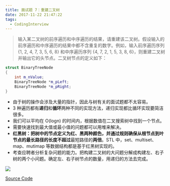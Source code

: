 ```yaml
---
title: 面试题 7：重建二叉树
date: 2017-11-22 21:47:22
tags:
  - CodingInterview
---
```

> 输入某二叉树的前序遍历和中序遍历的结果，请重建该二叉树。假设输入的前序遍历和中序遍历的结果中都不含重复的数字。例如，输入前序遍历序列 {1, 2, 4, 7, 3, 5, 6, 8} 和中序遍历序列 {4, 7, 2, 1, 5, 3, 8, 6}，则重建二叉树并输出它的头节点。二叉树节点的定义如下：

```cpp
struct BinaryTreeNode 
{
    int m_nValue;
    BinaryTreeNode *m_pLeft;
    BinaryTreeNode *m_pRight;
}
```
* 由于树的操作会涉及大量的指针，因此与树有关的面试题都不太容易。
* 3 种遍历都有**递归**和**循环**两种不同的实现方法，递归实现都比循环实现要简洁很多。
* 我们可以平均在 O(logn) 的时间内，根据数值在二叉搜索树中找到一个节点。
* 需要快速找到最大值或最小值的问题都可以用堆来解决。
* **红黑树：**把树中的节点定义为红、黑两种颜色，并通过规则确保从根节点到叶节点的最长路径的长度**不超过**最短路径的**两倍**。STL 中，set、multiset、map、mutimap 等数据结构都是基于红黑树实现的。
* 考查应聘者分析复杂问题的能力。把构建二叉树的大问题分解成构建左、右子树的两个小问题。确定左、右子树节点的数量，用递归的方法去完成。
<!--more-->
![](https://raw.githubusercontent.com/umarellyh/mPOST/master/CodingInterview/07.jpeg)

[Source Code](https://gist.githubusercontent.com/umarellyh/6840384b5f5fb532d5a0508b26d08294/raw/9da792f3e0c712c7c9389e7305f223a7ede67ff3/07_ConstructBinaryTree.cpp)
